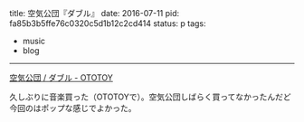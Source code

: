 title: 空気公団『ダブル』
date: 2016-07-11
pid: fa85b3b5ffe76c0320c5d1b12c2cd414
status: p
tags:
- music
- blog
---

[空気公団 / ダブル - OTOTOY][1]

久しぶりに音楽買った（OTOTOYで）。空気公団しばらく買ってなかったんだど今回のはポップな感じでよかった。


[1]:	http://ototoy.jp/_/default/p/63418